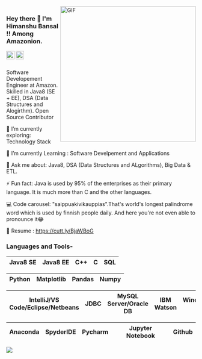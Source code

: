 <img align="right" alt="GIF" src="https://media.giphy.com/media/soTEDPQv7ffmACFapJ/giphy.gif" width="360"/>

### Hey there 👋 I'm Himanshu Bansal !! Among Amazonion.



<a href="https://www.linkedin.com/in/himanshu-bansal-64159915a/">
  <img align="left" alt="Himanshu Bansal LinkdeIN" width="22px" src="https://cdn.jsdelivr.net/npm/simple-icons@v3/icons/linkedin.svg" />
  
</a>

<a href="https://www.instagram.com/himanshu.bansal_/">
  <img align="left" alt="Himanshu Bansal Instagram" width="22px" src="https://cdn.jsdelivr.net/npm/simple-icons@v3/icons/instagram.svg" />
  
</a>
<br></br>



<!--
*HimanshuBansalCHD/HimanshuBansalCHD* is a ✨ special ✨ repository because its `README.md` (this file) appears on your GitHub profile.

Here are some ideas to get you started:

- 🔭 I’m currently working on ...
- 🌱 I’m currently learning ...
- 👯 I’m looking to collaborate on ...
- 🤔 I’m looking for help with ...
- 💬 Ask me about ...
- 📫 How to reach me: ...
- 😄 Pronouns: ...
- ⚡ Fun fact: ...

-->

Software Developement Engineer at Amazon.
Skilled in Java8 (SE + EE), DSA (Data Structures and Alogirthm).
Open Source Contributor


🔭 I’m currently exploring: Technology Stack

🌱 I’m currently Learning : Software Develpement and Applications

💬 Ask me about: Java8, DSA (Data Structures and ALgorithms), Big Data & ETL.

⚡ Fun fact: Java is used by 95% of the enterprises as their primary language. It is much more than C and the other languages.

💻 Code carousel: "saippuakivikauppias".That's world's longest palindrome word which is used by finnish people daily. And here you're not even able to pronounce it😂

📄 Resume : https://cutt.ly/BjaWBoG

### Languages and Tools-


| Java8 SE | Java8 EE | C++ | C | SQL |
| :---: | :---: | :---: | :---: | :---: |


| Python | Matplotlib | Pandas | Numpy |
| :---: | :---: | :---: | :---: | 

| IntelliJ/VS Code/Eclipse/Netbeans | JDBC | MySQL Server/Oracle DB | IBM Watson | Windows/Linux/Mac OS |
| :---: | :---: | :---: | :---: | :---: |

| Anaconda | SpyderIDE | Pycharm | Jupyter Notebook | Github |
| :---: | :---: | :---: | :---: | :---: |

![](https://github-readme-stats.vercel.app/api?username=HimanshuBansalCHD&show_icons=true&line_height=30)
